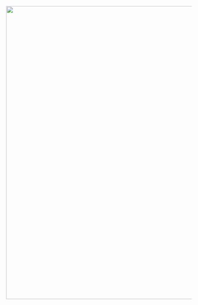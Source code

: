 
<img width="795"  src="https://media.licdn.com/dms/image/D5616AQHtnT3ROW4qhw/profile-displaybackgroundimage-shrink_350_1400/0/1682892291075?e=1689206400&v=beta&t=vIDfERr5vG14JByqPbh3ee1EQoPAWkjK51nso8DDgW4">


<!---
ruthss0/ruthss0 is a ✨ special ✨ repository because its `README.md` (this file) appears on your GitHub profile.
You can click the Preview link to take a look at your changes.
--->




